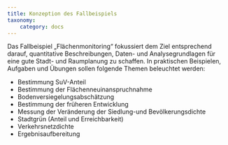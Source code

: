 ```yaml
---
title: Konzeption des Fallbeispiels
taxonomy:
    category: docs
---
```


Das Fallbeispiel „Flächenmonitoring“ fokussiert dem Ziel entsprechend darauf, quantitative Beschreibungen, Daten- und Analysegrundlagen für eine gute Stadt- und Raumplanung zu schaffen. In praktischen Beispielen, Aufgaben und Übungen sollen folgende Themen beleuchtet werden: 

- Bestimmung SuV-Anteil
- Bestimmung der Flächenneuinanspruchnahme
- Bodenversiegelungsabschätzung
- Bestimmung der früheren Entwicklung
- Messung der Veränderung der Siedlung-und Bevölkerungsdichte
- Stadtgrün (Anteil und Erreichbarkeit)
- Verkehrsnetzdichte
- Ergebnisaufbereitung
